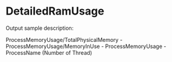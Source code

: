 # DetailedRamUsage
Output sample description:

ProcessMemoryUsage/TotalPhysicalMemory - ProcessMemoryUsage/MemoryInUse - ProcessMemoryUsage - ProcessName (Number of Thread)
